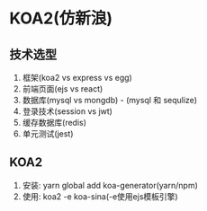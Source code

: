 # KOA2(仿新浪)

## 技术选型

1. 框架(koa2 vs express vs egg)
2. 前端页面(ejs vs react)
3. 数据库(mysql vs mongdb) - (mysql 和 sequlize)
4. 登录技术(session vs jwt)
5. 缓存数据库(redis)
6. 单元测试(jest)

## KOA2

1. 安装: yarn global add koa-generator(yarn/npm)
2. 使用: koa2 -e koa-sina(-e使用ejs模板引擎)
